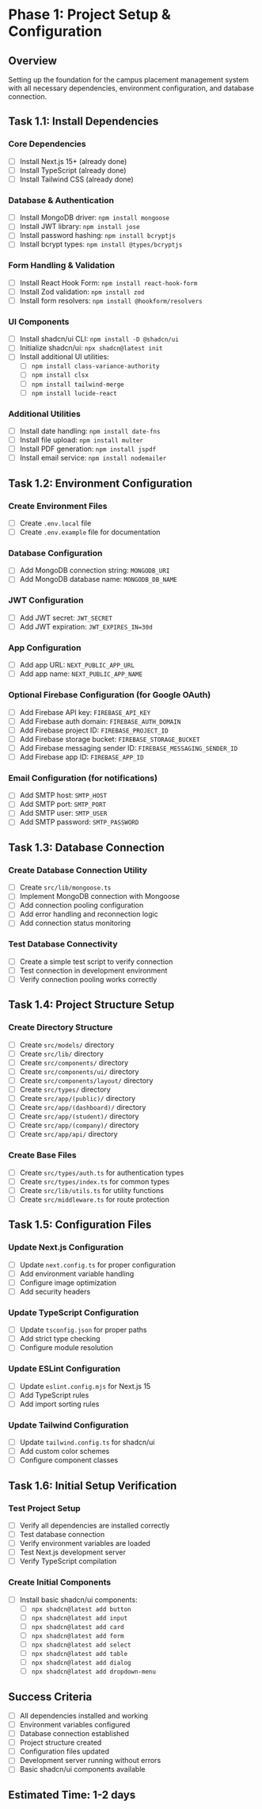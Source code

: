 # Phase 1: Project Setup & Configuration

## Overview
Setting up the foundation for the campus placement management system with all necessary dependencies, environment configuration, and database connection.

## Task 1.1: Install Dependencies

### Core Dependencies
- [ ] Install Next.js 15+ (already done)
- [ ] Install TypeScript (already done)
- [ ] Install Tailwind CSS (already done)

### Database & Authentication
- [ ] Install MongoDB driver: `npm install mongoose`
- [ ] Install JWT library: `npm install jose`
- [ ] Install password hashing: `npm install bcryptjs`
- [ ] Install bcrypt types: `npm install @types/bcryptjs`

### Form Handling & Validation
- [ ] Install React Hook Form: `npm install react-hook-form`
- [ ] Install Zod validation: `npm install zod`
- [ ] Install form resolvers: `npm install @hookform/resolvers`

### UI Components
- [ ] Install shadcn/ui CLI: `npm install -D @shadcn/ui`
- [ ] Initialize shadcn/ui: `npx shadcn@latest init`
- [ ] Install additional UI utilities:
  - [ ] `npm install class-variance-authority`
  - [ ] `npm install clsx`
  - [ ] `npm install tailwind-merge`
  - [ ] `npm install lucide-react`

### Additional Utilities
- [ ] Install date handling: `npm install date-fns`
- [ ] Install file upload: `npm install multer`
- [ ] Install PDF generation: `npm install jspdf`
- [ ] Install email service: `npm install nodemailer`

## Task 1.2: Environment Configuration

### Create Environment Files
- [ ] Create `.env.local` file
- [ ] Create `.env.example` file for documentation

### Database Configuration
- [ ] Add MongoDB connection string: `MONGODB_URI`
- [ ] Add MongoDB database name: `MONGODB_DB_NAME`

### JWT Configuration
- [ ] Add JWT secret: `JWT_SECRET`
- [ ] Add JWT expiration: `JWT_EXPIRES_IN=30d`

### App Configuration
- [ ] Add app URL: `NEXT_PUBLIC_APP_URL`
- [ ] Add app name: `NEXT_PUBLIC_APP_NAME`

### Optional Firebase Configuration (for Google OAuth)
- [ ] Add Firebase API key: `FIREBASE_API_KEY`
- [ ] Add Firebase auth domain: `FIREBASE_AUTH_DOMAIN`
- [ ] Add Firebase project ID: `FIREBASE_PROJECT_ID`
- [ ] Add Firebase storage bucket: `FIREBASE_STORAGE_BUCKET`
- [ ] Add Firebase messaging sender ID: `FIREBASE_MESSAGING_SENDER_ID`
- [ ] Add Firebase app ID: `FIREBASE_APP_ID`

### Email Configuration (for notifications)
- [ ] Add SMTP host: `SMTP_HOST`
- [ ] Add SMTP port: `SMTP_PORT`
- [ ] Add SMTP user: `SMTP_USER`
- [ ] Add SMTP password: `SMTP_PASSWORD`

## Task 1.3: Database Connection

### Create Database Connection Utility
- [ ] Create `src/lib/mongoose.ts`
- [ ] Implement MongoDB connection with Mongoose
- [ ] Add connection pooling configuration
- [ ] Add error handling and reconnection logic
- [ ] Add connection status monitoring

### Test Database Connectivity
- [ ] Create a simple test script to verify connection
- [ ] Test connection in development environment
- [ ] Verify connection pooling works correctly

## Task 1.4: Project Structure Setup

### Create Directory Structure
- [ ] Create `src/models/` directory
- [ ] Create `src/lib/` directory
- [ ] Create `src/components/` directory
- [ ] Create `src/components/ui/` directory
- [ ] Create `src/components/layout/` directory
- [ ] Create `src/types/` directory
- [ ] Create `src/app/(public)/` directory
- [ ] Create `src/app/(dashboard)/` directory
- [ ] Create `src/app/(student)/` directory
- [ ] Create `src/app/(company)/` directory
- [ ] Create `src/app/api/` directory

### Create Base Files
- [ ] Create `src/types/auth.ts` for authentication types
- [ ] Create `src/types/index.ts` for common types
- [ ] Create `src/lib/utils.ts` for utility functions
- [ ] Create `src/middleware.ts` for route protection

## Task 1.5: Configuration Files

### Update Next.js Configuration
- [ ] Update `next.config.ts` for proper configuration
- [ ] Add environment variable handling
- [ ] Configure image optimization
- [ ] Add security headers

### Update TypeScript Configuration
- [ ] Update `tsconfig.json` for proper paths
- [ ] Add strict type checking
- [ ] Configure module resolution

### Update ESLint Configuration
- [ ] Update `eslint.config.mjs` for Next.js 15
- [ ] Add TypeScript rules
- [ ] Add import sorting rules

### Update Tailwind Configuration
- [ ] Update `tailwind.config.ts` for shadcn/ui
- [ ] Add custom color schemes
- [ ] Configure component classes

## Task 1.6: Initial Setup Verification

### Test Project Setup
- [ ] Verify all dependencies are installed correctly
- [ ] Test database connection
- [ ] Verify environment variables are loaded
- [ ] Test Next.js development server
- [ ] Verify TypeScript compilation

### Create Initial Components
- [ ] Install basic shadcn/ui components:
  - [ ] `npx shadcn@latest add button`
  - [ ] `npx shadcn@latest add input`
  - [ ] `npx shadcn@latest add card`
  - [ ] `npx shadcn@latest add form`
  - [ ] `npx shadcn@latest add select`
  - [ ] `npx shadcn@latest add table`
  - [ ] `npx shadcn@latest add dialog`
  - [ ] `npx shadcn@latest add dropdown-menu`

## Success Criteria
- [ ] All dependencies installed and working
- [ ] Environment variables configured
- [ ] Database connection established
- [ ] Project structure created
- [ ] Configuration files updated
- [ ] Development server running without errors
- [ ] Basic shadcn/ui components available

## Estimated Time: 1-2 days 